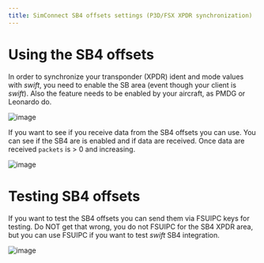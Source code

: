 ```yaml
---
title: SimConnect SB4 offsets settings (P3D/FSX XPDR synchronization)
---
```


Using the SB4 offsets
=====================

In order to synchronize your transponder (XPDR) ident and mode values
with *swift*, you need to enable the SB area (event though your client
is *swift*). Also the feature needs to be enabled by your aircraft, as
PMDG or Leonardo do.

![image](http://img.swift-project.org/SB_SimConnect_area.png)

If you want to see if you receive data from the SB4 offsets you can use.
You can see if the SB4 are is enabled and if data are received. Once
data are received `packets` is \> 0 and increasing.

![image](http://img.swift-project.org/SB4_info.png)

Testing SB4 offsets
===================

If you want to test the SB4 offsets you can send them via FSUIPC keys
for testing. Do NOT get that wrong, you do not FSUIPC for the SB4 XPDR
area, but you can use FSUIPC if you want to test *swift* SB4
integration.

![image](http://img.swift-project.org/FSUIPC_SB_offsets.png)
